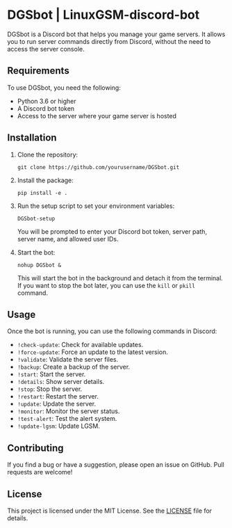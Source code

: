 # DGSbot | LinuxGSM-discord-bot 

DGSbot is a Discord bot that helps you manage your game servers. It allows you to run server commands directly from Discord, without the need to access the server console. 

## Requirements

To use DGSbot, you need the following:

- Python 3.6 or higher
- A Discord bot token
- Access to the server where your game server is hosted

## Installation

1. Clone the repository:

   ```
   git clone https://github.com/yourusername/DGSbot.git
   ```

2. Install the package:

   ```
   pip install -e .
   ```

3. Run the setup script to set your environment variables:

   ```
   DGSbot-setup
   ```

   You will be prompted to enter your Discord bot token, server path, server name, and allowed user IDs.

4. Start the bot:

   ```
   nohup DGSbot &
   ```

   This will start the bot in the background and detach it from the terminal. If you want to stop the bot later, you can use the `kill` or `pkill` command.
   

## Usage

Once the bot is running, you can use the following commands in Discord:

- `!check-update`: Check for available updates.
- `!force-update`: Force an update to the latest version.
- `!validate`: Validate the server files.
- `!backup`: Create a backup of the server.
- `!start`: Start the server.
- `!details`: Show server details.
- `!stop`: Stop the server.
- `!restart`: Restart the server.
- `!update`: Update the server.
- `!monitor`: Monitor the server status.
- `!test-alert`: Test the alert system.
- `!update-lgsm`: Update LGSM.

## Contributing

If you find a bug or have a suggestion, please open an issue on GitHub. Pull requests are welcome!

## License

This project is licensed under the MIT License. See the [LICENSE](https://github.com/sarangcr03/LinuxGSM-discord-bot/blob/main/License) file for details.
